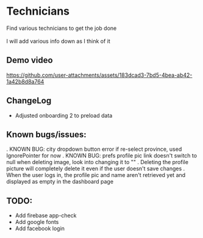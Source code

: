 # Technicians

Find various technicians to get the job done<br />
<br />
I will add various info down as I think of it<br />

## Demo video


https://github.com/user-attachments/assets/183dcad3-7bd5-4bea-ab42-1a42b8d8a764


## ChangeLog

- Adjusted onboarding 2 to preload data

[comment]: <> (## &#40;  &#41; Creating and Styling the layouts)

[comment]: <> (✓ - placeholder layout completed<br />)

[comment]: <> (✓✓ - Layout styled<br />)

[comment]: <> (&#40;  &#41; Welcome layout<br />)

[comment]: <> (   &#40;  &#41; Onboarding layout<br />)

[comment]: <> (   &#40; ✓ &#41; Select register/login layout<br />)

[comment]: <> (&#40;   &#41; Onboarding layout &#40;Explanation of App&#41;<br />)

[comment]: <> (&#40; ✓ &#41; Login and register layout<br />)

[comment]: <> (&#40; ✓ &#41; Step 1: Choose priority &#40;appointment/emergency&#41;<br />)

[comment]: <> (&#40; ✓ &#41; Step 2a: Choose category by technician &#40;plumber, carpenter, etc...&#41;<br />)

[comment]: <> (&#40; ✓ &#41; Step 2b: Choose category by appliance &#40;Washer, AC, Drier, etc...&#41;<br />)

[comment]: <> (&#40; ✓ &#41; Step 3: Choose kind of issues &#40;door fix, high temp, etc...&#41;<br />)

[comment]: <> (&#40; ✓ &#41; Step 4: Choose technician layout<br />)

[comment]: <> (&#40; ✓ &#41; Step 5: Choose appointment date from technician profile page<br />)

[comment]: <> (&#40;  &#41; Step 6: Confirm receipt with appointment info<br />)

[comment]: <> (&#40; ✓ &#41; Consumer dashboard<br />)

[comment]: <> (&#40; ✓ &#41; Pending and completed orders list<br />)

[comment]: <> (&#40; ✓ &#41; Navigation drawer<br />)

[comment]: <> (&#40; ✓ &#41; User favourites<br />)

[comment]: <> (&#40; ✓ &#41; Setup initial user details<br />)

[comment]: <> (&#40; ✓ &#41; Standalone technician profile<br />)

[comment]: <> (&#40; ✓ &#41; Technician portfolio with gallery for every single item<br />)

[comment]: <> (&#40; ✓ &#41; Technician reviews<br />)

[comment]: <> (## Creating the logic)

[comment]: <> (&#40; ✓ &#41; Login and register<br />)

[comment]: <> (&#40; ✓ &#41; Login auto redirect to Dashboard<br />)

[comment]: <> (&#40; ✓ &#41; Add issue to database<br />)

[comment]: <> (&#40; ✓ &#41; Added UID to each issue in the database<br />)

[comment]: <> (## Features to implement:)

[comment]: <> (1. Ability for technician to choose if they can serve emergencies or not<br />)

[comment]: <> (2. Technician setup profile will include<br />)

[comment]: <> (   a. Selecting category<br />)

[comment]: <> (   b. Selecting availability for emergencies<br />)

[comment]: <> (   c. Selecting charge rate<br />)

[comment]: <> (   d. How much time average per job<br />)

[comment]: <> (   e. Contact info<br />)

[comment]: <> (3. Auto-booking system for technician to prevent conflicts<br />)

[comment]: <> (4. Confirm identity of technician using national ID<br />)

[comment]: <> (5. Online and physical payment available<br />)

[comment]: <> (6. Technician profile page will contain previous work photos and reviews,this is the )

[comment]: <> (same page that the consumer will be able to book an appointment from.<br />)

[comment]: <> (7. NO CHAT SYSTEM<br />)

## Known bugs/issues:

. KNOWN BUG: city dropdown button error if re-select province, used IgnorePointer for now
. KNOWN BUG: prefs profile pic link doesn't switch to null when deleting image, look into changing it to ""
. Deleting the profile picture will completely delete it even if the user doesn't save changes
. When the user logs in, the profile pic and name aren't retrieved yet and displayed as empty in the dashboard page


[comment]: <> (## New things I learned:)

## TODO:

- Add firebase app-check
- Add google fonts
- Add facebook login

[comment]: <> (Visit Facebook Developer Account and click on the app you have created, )

[comment]: <> (and at the top of the dashboard change it to Live App.)

[comment]: <> (facebook data deletion link is a problem, try to fix it later)
